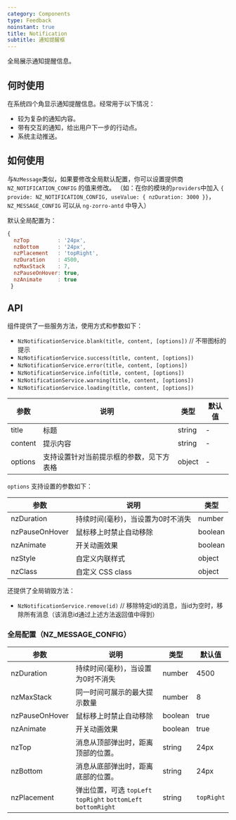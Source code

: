 ```yaml
---
category: Components
type: Feedback
noinstant: true
title: Notification
subtitle: 通知提醒框
---
```


全局展示通知提醒信息。

## 何时使用

在系统四个角显示通知提醒信息。经常用于以下情况：

- 较为复杂的通知内容。
- 带有交互的通知，给出用户下一步的行动点。
- 系统主动推送。

## 如何使用

与`NzMessage`类似，如果要修改全局默认配置，你可以设置提供商 `NZ_NOTIFICATION_CONFIG` 的值来修改。
（如：在你的模块的`providers`中加入 `{ provide: NZ_NOTIFICATION_CONFIG, useValue: { nzDuration: 3000 }}`，`NZ_MESSAGE_CONFIG` 可以从 `ng-zorro-antd` 中导入）

默认全局配置为：
```js
{
  nzTop         : '24px',
  nzBottom      : '24px',
  nzPlacement   : 'topRight',
  nzDuration    : 4500,
  nzMaxStack    : 7,
  nzPauseOnHover: true,
  nzAnimate     : true
 }
```

## API

组件提供了一些服务方法，使用方式和参数如下：

- `NzNotificationService.blank(title, content, [options])` // 不带图标的提示
- `NzNotificationService.success(title, content, [options])`
- `NzNotificationService.error(title, content, [options])`
- `NzNotificationService.info(title, content, [options])`
- `NzNotificationService.warning(title, content, [options])`
- `NzNotificationService.loading(title, content, [options])`

| 参数 | 说明 | 类型 | 默认值 |
| --- | --- | --- | --- |
| title | 标题 | string | - |
| content | 提示内容 | string | - |
| options | 支持设置针对当前提示框的参数，见下方表格 | object | - |

`options` 支持设置的参数如下：

| 参数 | 说明 | 类型 |
| --- | --- | --- |
| nzDuration | 持续时间(毫秒)，当设置为0时不消失 | number |
| nzPauseOnHover | 鼠标移上时禁止自动移除 | boolean |
| nzAnimate | 开关动画效果 | boolean |
| nzStyle | 自定义内联样式 | object |
| nzClass | 自定义 CSS class | object |

还提供了全局销毁方法：

- `NzNotificationService.remove(id)` // 移除特定id的消息，当id为空时，移除所有消息（该消息id通过上述方法返回值中得到）

### 全局配置（NZ_MESSAGE_CONFIG）

| 参数 | 说明 | 类型 | 默认值 |
| --- | --- | --- | --- |
| nzDuration | 持续时间(毫秒)，当设置为0时不消失 | number | 4500 |
| nzMaxStack | 同一时间可展示的最大提示数量 | number | 8 |
| nzPauseOnHover | 鼠标移上时禁止自动移除 | boolean | true |
| nzAnimate | 开关动画效果 | boolean | true |
| nzTop | 消息从顶部弹出时，距离顶部的位置。 | string | 24px |
| nzBottom | 消息从底部弹出时，距离底部的位置。 | string | 24px |
| nzPlacement | 弹出位置，可选 `topLeft` `topRight` `bottomLeft` `bottomRight` | string | `topRight` |